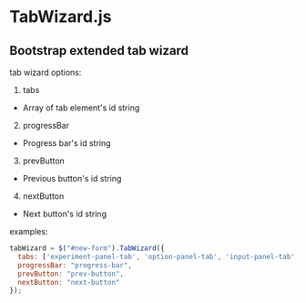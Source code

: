 # TabWizard.js

## Bootstrap extended tab wizard

tab wizard options:

1. tabs
  * Array of tab element's id string
2. progressBar
  * Progress bar's id string
3. prevButton
  * Previous button's id string
4. nextButton
  * Next button's id string

examples:
```javascript
tabWizard = $("#new-form").TabWizard({
  tabs: ['experiment-panel-tab', 'option-panel-tab', 'input-panel-tab', 'launch-panel-tab'],
  progressBar: "progress-bar",
  prevButton: "prev-button",
  nextButton: "next-button"
});
```
